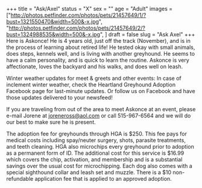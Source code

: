 +++
title = "Ask/Axel"
status = "X"
sex = ""
age = "Adult"
images = ["http://photos.petfinder.com/photos/pets/21457649/1/?bust=1321550470&width=500&-x.jpg",
"http://photos.petfinder.com/photos/pets/21457649/2/?bust=1324988535&width=500&-x.jpg",
]
draft = false
slug = "Ask Axel"
+++
Here is Askonce!  He is 4 years old, just off the track (November), and is in the process of learning about retired life!  He tested okay with small animals, does steps, kennels well, and is living with another greyhound.  He seems to have a calm personality, and is quick to learn the routine. Askonce is very affectionate, loves the backyard and his walks, and does well on leash.


Winter weather updates for meet & greets and other events: In case of inclement winter weather, check the Heartland Greyhound Adoption Facebook page for last-minute updates. Or follow us on Facebook and have those updates delivered to your newsfeed!



If you are traveling from out of the area to meet Askonce at an event, please e-mail Jorene at joreneross@aol.com or call 515-967-6564 and we will do our best to make sure he is present.

The adoption fee for greyhounds through HGA is $250. This fee pays for medical costs including spay/neuter surgery, shots, parasite treatments, and teeth cleaning. HGA also microchips every greyhound prior to adoption as a permanent form of ID. The additional cost for this service is $16.99 which covers the chip, activation, and membership and is a substantial savings over the usual cost for microchipping. Each dog also comes with a special sighthound collar and leash set and muzzle. There is a $10 non-refundable application fee that is applied to an approved adoption.

